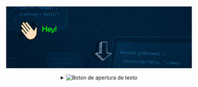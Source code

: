 
![Bienvenido a mi perfil](bannergif.gif)

<details align="middle">
<summary> 
<img src="clicgif.gif" alt="Boton de apertura de texto" width="50" height="50">
</summary>

<br />
 Hola! soy Jairo 👋


<br />
Programador Junior con conocimientos básicos en ingeniería, me encanta la resolución de problemas, buscar soluciones eficientes y ¡disfrutar del proceso!


Comencé estudiando Ingeniería Eléctrica en 2016, ya que una de mis pasiones son las matemáticas, la física y la resolución de problemas. Tras años de estudio,
en 2022, y varias asignaturas que involucraban programación me quedé fascinado por el mundo de la programación. ¡Podías imaginar lo que quisieras y programarlo!
Así encontré mi vocación, la programación.
